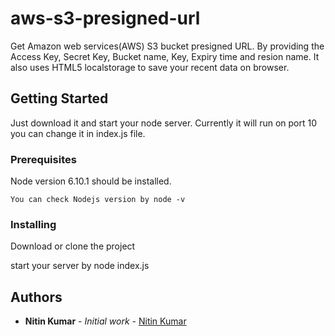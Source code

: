 # aws-s3-presigned-url

Get Amazon web services(AWS) S3 bucket presigned URL. By providing the Access Key, Secret Key, Bucket name, Key, Expiry time and resion name. It also uses HTML5 localstorage to save your recent data on browser.

## Getting Started

Just download it and start your node server. Currently it will run on port 10 you can change it in index.js file.

### Prerequisites

Node version 6.10.1 should be installed.

```
You can check Nodejs version by node -v
```

### Installing

Download or clone the project

start your server by node index.js

## Authors

* **Nitin Kumar** - *Initial work* - [Nitin Kumar](https://github.com/nitinprajapati)
